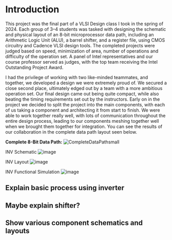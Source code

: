 # Introduction
This project was the final part of a VLSI Design class I took in the spring of 2024. Each group of 3–4 students was tasked with designing the schematic and physical layout of an 8-bit microprocessor data path, including an Arithmetic Logic Unit (ALU), a barrel shifter, and a register file, using CMOS circuitry and Cadence VLSI design tools. The completed projects were judged based on speed, minimization of area, number of operations and difficulty of the operation set. A panel of Intel representatives and our course professor served as judges, with the top team receiving the Intel Outstanding Project Award. 

I had the privilege of working with two like-minded teammates, and together, we developed a design we were extremely proud of. We secured a close second place, ultimately edged out by a team with a more ambitious operation set. Our final design came out being quite compact, while also beating the timing requirements set out by the instructors. Early on in the project we decided to split the project into the main components, with each of us taking a component and architecting it from start to finish. We were able to work together really well, with lots of communication throughout the entire design process, leading to our components meshing together well when we brought them together for integration. You can see the results of our collaboration in the complete data path layout seen below.

**Complete 8-Bit Data Path:**
![CompleteDataPathsmall](https://github.com/user-attachments/assets/ab02857a-c929-46b8-bbae-d4bb2794ebae)



INV Schematic
![image](https://github.com/user-attachments/assets/13a2ebc6-9260-4a29-892c-b18be2c758ce)

INV Layout
![image](https://github.com/user-attachments/assets/0a720330-0365-40e5-98c5-a48bef89a352)

INV Functional Simulation
![image](https://github.com/user-attachments/assets/f8c56e5e-e347-4b6d-bcd0-28e378ccb2bf)

## Explain basic process using inverter

## Maybe explain shifter?

## Show various component schematics and layouts
